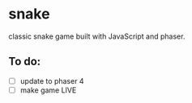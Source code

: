 # snake
classic snake game built with JavaScript and phaser.

## To do:
 - [ ] update to phaser 4
 - [ ] make game LIVE
